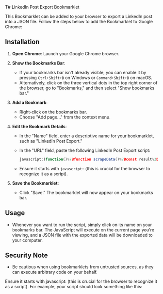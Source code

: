 T# LinkedIn Post Export Bookmarklet

This Bookmarklet can be added to your browser to export a LinkedIn post into a JSON file. Follow the steps below to add the Bookmarklet to Google Chrome:

## Installation

1. **Open Chrome**: Launch your Google Chrome browser.

2. **Show the Bookmarks Bar**:
    - If your bookmarks bar isn't already visible, you can enable it by pressing `Ctrl+Shift+B` on Windows or `Command+Shift+B` on macOS.
    - Alternatively, click on the three vertical dots in the top right corner of the browser, go to "Bookmarks," and then select "Show bookmarks bar."

3. **Add a Bookmark**:
    - Right-click on the bookmarks bar.
    - Choose "Add page..." from the context menu.

4. **Edit the Bookmark Details**:
    - In the "Name" field, enter a descriptive name for your bookmarklet, such as "LinkedIn Post Export."
    - In the "URL" field, paste the following LinkedIn Post Export script:

        ```javascript
        javascript:(function()%7Bfunction scrapeData()%7Bconst result%3D%7B%7D%3Bconst backgroundImageDiv%3Ddocument.querySelector('.profile-rail-card__member-bg-image')%3Bif(backgroundImageDiv)%7Bconst backgroundImageStyle%3DbackgroundImageDiv.style.backgroundImage%3Bconst urlMatch%3D%2Furl%5C("(.%2B%3F)"%5C)%2F.exec(backgroundImageStyle)%3Bif(urlMatch)%7Bresult.backgroundImageUrl%3DurlMatch%5B1%5D%3B%7D%7Dconst profileImage%3Ddocument.querySelector('.profile-rail-card__member-photo')%3Bif(profileImage)%7Bresult.profileImageUrl%3DprofileImage.src%3B%7Dconst profileName%3Ddocument.querySelector('.profile-rail-card__name span%5Baria-hidden%3D"true"%5D')%3Bif(profileName)%7Bresult.profileName%3DprofileName.textContent%3B%7Dconst profileDescription%3Ddocument.querySelector('.profile-rail-card__description span%5Baria-hidden%3D"true"%5D')%3Bif(profileDescription)%7Bresult.profileDescription%3DprofileDescription.textContent%3B%7Dconst postDiv%3Ddocument.querySelector('.update-components-text.relative.update-components-update-v2__commentary')%3Bif(postDiv)%7Bresult.linkedInPostText%3DpostDiv.textContent.trim()%7C%7CpostDiv.innerText.trim()%3B%7Dreturn result%3B%7Dfunction downloadJson(data%2Cfilename)%7Bconst jsonStr%3DJSON.stringify(data%2Cnull%2C2)%3Bconst blob%3Dnew Blob(%5BjsonStr%5D%2C%7Btype%3A"application%2Fjson"%7D)%3Bconst url%3DURL.createObjectURL(blob)%3Bconst a%3Ddocument.createElement("a")%3Ba.href%3Durl%3Ba.download%3Dfilename%3Ba.textContent%3D"Download JSON"%3Bdocument.body.appendChild(a)%3Ba.click()%3Bdocument.body.removeChild(a)%3BURL.revokeObjectURL(url)%3B%7Dconst scrapedData%3DscrapeData()%3BdownloadJson(scrapedData%2C"exportedData.json")%3B%7D)()
        ```

    - Ensure it starts with `javascript:` (this is crucial for the browser to recognize it as a script).

5. **Save the Bookmarklet**:
    - Click "Save." The bookmarklet will now appear on your bookmarks bar.

## Usage

- Whenever you want to run the script, simply click on its name on your bookmarks bar. The JavaScript will execute on the current page you're viewing, and a JSON file with the exported data will be downloaded to your computer.

## Security Note

- Be cautious when using bookmarklets from untrusted sources, as they can execute arbitrary code on your behalf.

Ensure it starts with javascript: (this is crucial for the browser to recognize it as a script). For example, your script should look something like this:

